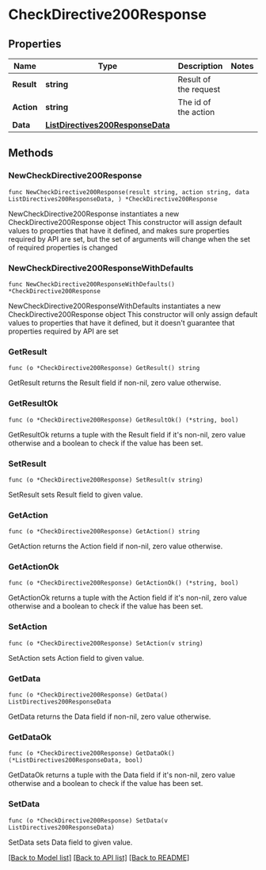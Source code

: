 # CheckDirective200Response

## Properties

Name | Type | Description | Notes
------------ | ------------- | ------------- | -------------
**Result** | **string** | Result of the request | 
**Action** | **string** | The id of the action | 
**Data** | [**ListDirectives200ResponseData**](ListDirectives200ResponseData.md) |  | 

## Methods

### NewCheckDirective200Response

`func NewCheckDirective200Response(result string, action string, data ListDirectives200ResponseData, ) *CheckDirective200Response`

NewCheckDirective200Response instantiates a new CheckDirective200Response object
This constructor will assign default values to properties that have it defined,
and makes sure properties required by API are set, but the set of arguments
will change when the set of required properties is changed

### NewCheckDirective200ResponseWithDefaults

`func NewCheckDirective200ResponseWithDefaults() *CheckDirective200Response`

NewCheckDirective200ResponseWithDefaults instantiates a new CheckDirective200Response object
This constructor will only assign default values to properties that have it defined,
but it doesn't guarantee that properties required by API are set

### GetResult

`func (o *CheckDirective200Response) GetResult() string`

GetResult returns the Result field if non-nil, zero value otherwise.

### GetResultOk

`func (o *CheckDirective200Response) GetResultOk() (*string, bool)`

GetResultOk returns a tuple with the Result field if it's non-nil, zero value otherwise
and a boolean to check if the value has been set.

### SetResult

`func (o *CheckDirective200Response) SetResult(v string)`

SetResult sets Result field to given value.


### GetAction

`func (o *CheckDirective200Response) GetAction() string`

GetAction returns the Action field if non-nil, zero value otherwise.

### GetActionOk

`func (o *CheckDirective200Response) GetActionOk() (*string, bool)`

GetActionOk returns a tuple with the Action field if it's non-nil, zero value otherwise
and a boolean to check if the value has been set.

### SetAction

`func (o *CheckDirective200Response) SetAction(v string)`

SetAction sets Action field to given value.


### GetData

`func (o *CheckDirective200Response) GetData() ListDirectives200ResponseData`

GetData returns the Data field if non-nil, zero value otherwise.

### GetDataOk

`func (o *CheckDirective200Response) GetDataOk() (*ListDirectives200ResponseData, bool)`

GetDataOk returns a tuple with the Data field if it's non-nil, zero value otherwise
and a boolean to check if the value has been set.

### SetData

`func (o *CheckDirective200Response) SetData(v ListDirectives200ResponseData)`

SetData sets Data field to given value.



[[Back to Model list]](../README.md#documentation-for-models) [[Back to API list]](../README.md#documentation-for-api-endpoints) [[Back to README]](../README.md)


